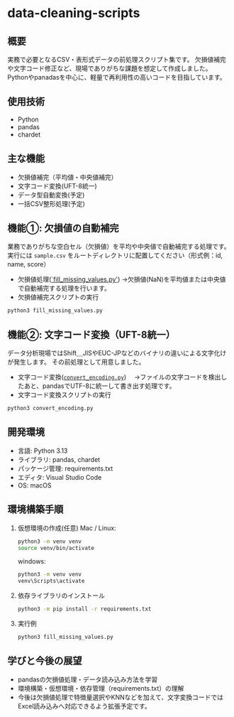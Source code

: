 # data-cleaning-scripts

## 概要
実務で必要となるCSV・表形式データの前処理スクリプト集です。
欠損値補完や文字コード修正など、現場でありがちな課題を想定して作成しました。
Pythonやpanadasを中心に、軽量で再利用性の高いコードを目指しています。

## 使用技術
- Python
- pandas
- chardet

## 主な機能
- 欠損値補完（平均値・中央値補完）
- 文字コード変換(UFT-8統一)
- データ型自動変換(予定)
- 一括CSV整形処理(予定)

## 機能①: 欠損値の自動補完
業務でありがちな空白セル（欠損値）を平均や中央値で自動補完する処理です。
実行には `sample.csv` をルートディレクトリに配置してください（形式例：id, name, score）
- 欠損値処理([`fill_missing_values.py'](./fill_missing_values.py))
 →欠損値(NaN)を平均値または中央値で自動補完する処理を行います。
- 欠損値補完スクリプトの実行
```bash
python3 fill_missing_values.py 
```

## 機能②: 文字コード変換（UFT-8統一）
データ分析現場ではShift＿JISやEUC-JPなどのバイナリの違いによる文字化けが発生します。
その前処理として用意しました。

- 文字コード変換([`convert_encoding.py`](./convert_encoding.py))
　→ファイルの文字コードを検出したあと、pandasでUTF-8に統一して書き出す処理です。
- 文字コード変換スクリプトの実行
```bash
python3 convert_encoding.py
```


## 開発環境
- 言語: Python 3.13
- ライブラリ: pandas, chardet
- パッケージ管理: requirements.txt
- エディタ: Visual Studio Code
- OS: macOS


## 環境構築手順

1. 仮想環境の作成(任意)
   Mac / Linux:
   ```bash
   python3 -m venv venv
   source venv/bin/activate
   ```

   windows:
   ```bash
   python3 -m venv venv
   venv\Scripts\activate
   ```

2. 依存ライブラリのインストール
   ```bash
   python3 -m pip install -r requirements.txt
   ```

3. 実行例
   ```bash
   python3 fill_missing_values.py
   ```


## 学びと今後の展望
- pandasの欠損値処理・データ読み込み方法を学習
- 環境構築・仮想環境・依存管理（requirements.txt）の理解
- 今後は欠損値処理で特徴量選択やKNNなどを加えて、文字変換コードではExcel読み込みへ対応できるよう拡張予定です。